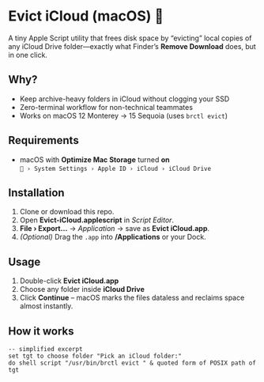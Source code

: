 # Evict iCloud (macOS) 🚀

A tiny Apple Script utility that frees disk space by “evicting” local copies of any iCloud Drive folder—exactly what Finder’s **Remove Download** does, but in one click.

## Why?

* Keep archive-heavy folders in iCloud without clogging your SSD  
* Zero-terminal workflow for non-technical teammates  
* Works on macOS 12 Monterey → 15 Sequoia (uses `brctl evict`)

## Requirements

* macOS with **Optimize Mac Storage** turned **on**  
  ` › System Settings › Apple ID › iCloud › iCloud Drive`

## Installation

1. Clone or download this repo.  
2. Open **Evict-iCloud.applescript** in *Script Editor*.  
3. **File › Export…** → *Application* → save as **Evict iCloud.app**.  
4. *(Optional)* Drag the `.app` into **/Applications** or your Dock.

## Usage

1. Double-click **Evict iCloud.app**  
2. Choose any folder inside **iCloud Drive**  
3. Click **Continue** – macOS marks the files dataless and reclaims
   space almost instantly.

## How it works

```applescript
-- simplified excerpt
set tgt to choose folder "Pick an iCloud folder:"
do shell script "/usr/bin/brctl evict " & quoted form of POSIX path of tgt
